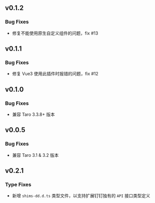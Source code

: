 ## v0.1.2

### Bug Fixes

- 修复不能使用原生自定义组件的问题，fix #13

## v0.1.1

### Bug Fixes

- 修复 Vue3 使用此插件时报错的问题，fix #12

## v0.1.0

### Bug Fixes

- 兼容 Taro 3.3.8+ 版本

## v0.0.5

### Bug Fixes

- 兼容 Taro 3.1 & 3.2 版本

## v0.2.1

### Type Fixes

- 新增 `shims-dd.d.ts` 类型文件，以支持扩展钉钉独有的 `API` 接口类型定义
